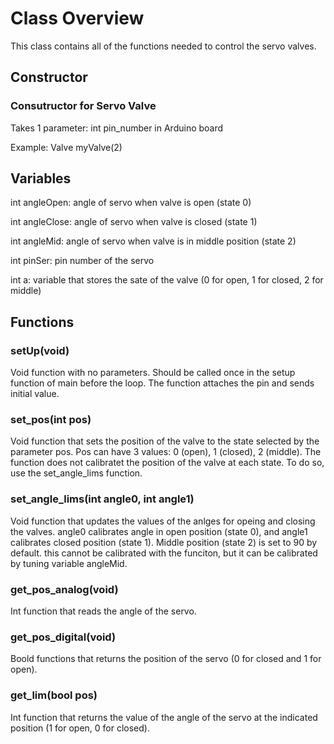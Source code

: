 # Class Overview
This class contains all of the functions needed to control the servo valves.


## Constructor
### Consutructor for Servo Valve
Takes 1 parameter: int pin_number in Arduino board 

Example: Valve myValve(2)



## Variables
int angleOpen: angle of servo when valve is open (state 0)

int angleClose: angle of servo when valve is closed (state 1)

int angleMid: angle of servo when valve is in middle position (state 2)

int pinSer: pin number of the servo

int a: variable that stores the sate of the valve (0 for open, 1 for closed, 2 for middle)



## Functions

### setUp(void)
Void function with no parameters. Should be called once in the setup function of main before the loop. 
The function attaches the pin and sends initial value. 

### set_pos(int pos)
Void function that sets the position of the valve to the state selected by the parameter pos. Pos can have 3 values: 0 (open), 1 (closed), 2 (middle). 
The function does not calibratet the position of the valve at each state. To do so, use the set_angle_lims function. 

### set_angle_lims(int angle0, int angle1)
Void function that updates the values of the anlges for opeing and closing the valves. angle0 calibrates angle in open position (state 0), and angle1 calibrates closed position (state 1). Middle position (state 2) is set to 90 by default. this cannot be calibrated with the funciton, but it can be calibrated by tuning variable angleMid. 

### get_pos_analog(void)
Int function that reads the angle of the servo.

### get_pos_digital(void)
Boold functions that returns the position of the servo (0 for closed and 1 for open).

### get_lim(bool pos)
Int function that returns the value of the angle of the servo at the indicated position (1 for open, 0 for closed).

